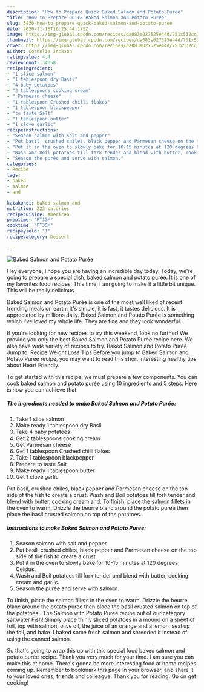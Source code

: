 ```yaml
---
description: "How to Prepare Quick Baked Salmon and Potato Purée"
title: "How to Prepare Quick Baked Salmon and Potato Purée"
slug: 3830-how-to-prepare-quick-baked-salmon-and-potato-puree
date: 2020-11-18T16:25:44.175Z
image: https://img-global.cpcdn.com/recipes/da083e027525e44d/751x532cq70/baked-salmon-and-potato-puree-recipe-main-photo.jpg
thumbnail: https://img-global.cpcdn.com/recipes/da083e027525e44d/751x532cq70/baked-salmon-and-potato-puree-recipe-main-photo.jpg
cover: https://img-global.cpcdn.com/recipes/da083e027525e44d/751x532cq70/baked-salmon-and-potato-puree-recipe-main-photo.jpg
author: Cornelia Jackson
ratingvalue: 4.4
reviewcount: 34058
recipeingredient:
- "1 slice salmon"
- "1 tablespoon dry Basil"
- "4 baby potatoes"
- "2 tablespoons cooking cream"
- " Parmesan cheese"
- "1 tablespoon Crushed chilli flakes"
- "1 tablespoon blackpepper"
- "to taste Salt"
- "1 tablespoon butter"
- "1 clove garlic"
recipeinstructions:
- "Season salmon with salt and pepper"
- "Put basil, crushed chiles, black pepper and Parmesan cheese on the top side of the fish to create a crust."
- "Put it in the oven to slowly bake for 10-15 minutes at 120 degrees Celsius."
- "Wash and Boil potatoes till fork tender and blend with butter, cooking cream and garlic."
- "Season the purée and serve with salmon."
categories:
- Recipe
tags:
- baked
- salmon
- and

katakunci: baked salmon and 
nutrition: 223 calories
recipecuisine: American
preptime: "PT13M"
cooktime: "PT35M"
recipeyield: "1"
recipecategory: Dessert

---
```



![Baked Salmon and Potato Purée](https://img-global.cpcdn.com/recipes/da083e027525e44d/751x532cq70/baked-salmon-and-potato-puree-recipe-main-photo.jpg)

Hey everyone, I hope you are having an incredible day today. Today, we're going to prepare a special dish, baked salmon and potato purée. It is one of my favorites food recipes. This time, I am going to make it a little bit unique. This will be really delicious.

Baked Salmon and Potato Purée is one of the most well liked of recent trending meals on earth. It's simple, it is fast, it tastes delicious. It is appreciated by millions daily. Baked Salmon and Potato Purée is something which I've loved my whole life. They are fine and they look wonderful.

If you&#39;re looking for new recipes to try this weekend, look no further! We provide you only the best Baked Salmon and Potato Purée recipe here. We also have wide variety of recipes to try. Baked Salmon and Potato Purée Jump to: Recipe Weight Loss Tips Before you jump to Baked Salmon and Potato Purée recipe, you may want to read this short interesting healthy tips about Heart Friendly.


To get started with this recipe, we must prepare a few components. You can cook baked salmon and potato purée using 10 ingredients and 5 steps. Here is how you can achieve that.

<!--inarticleads1-->

##### The ingredients needed to make Baked Salmon and Potato Purée:

1. Take 1 slice salmon
1. Make ready 1 tablespoon dry Basil
1. Take 4 baby potatoes
1. Get 2 tablespoons cooking cream
1. Get  Parmesan cheese
1. Get 1 tablespoon Crushed chilli flakes
1. Take 1 tablespoon blackpepper
1. Prepare to taste Salt
1. Make ready 1 tablespoon butter
1. Get 1 clove garlic


Put basil, crushed chiles, black pepper and Parmesan cheese on the top side of the fish to create a crust. Wash and Boil potatoes till fork tender and blend with butter, cooking cream and. To finish, place the salmon fillets in the oven to warm. Drizzle the beurre blanc around the potato puree then place the basil crusted salmon on top of the potatoes.. 

<!--inarticleads2-->

##### Instructions to make Baked Salmon and Potato Purée:

1. Season salmon with salt and pepper
1. Put basil, crushed chiles, black pepper and Parmesan cheese on the top side of the fish to create a crust.
1. Put it in the oven to slowly bake for 10-15 minutes at 120 degrees Celsius.
1. Wash and Boil potatoes till fork tender and blend with butter, cooking cream and garlic.
1. Season the purée and serve with salmon.


To finish, place the salmon fillets in the oven to warm. Drizzle the beurre blanc around the potato puree then place the basil crusted salmon on top of the potatoes.. The Salmon with Potato Puree recipe out of our category saltwater Fish! Simply place thinly sliced potatoes in a mound on a sheet of foil, top with salmon, olive oil, the juice of an orange and a lemon, seal up the foil, and bake. I baked some fresh salmon and shredded it instead of using the canned salmon. 

So that's going to wrap this up with this special food baked salmon and potato purée recipe. Thank you very much for your time. I am sure you can make this at home. There's gonna be more interesting food at home recipes coming up. Remember to bookmark this page in your browser, and share it to your loved ones, friends and colleague. Thank you for reading. Go on get cooking!

